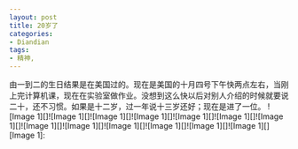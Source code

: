 ```yaml
---
layout: post
title: 20岁了
categories:
- Diandian
tags:
- 精神, 
---
```

由一到二的生日结果是在美国过的。现在是美国的十月四号下午快两点左右，当刚上完计算机课，现在在实验室做作业。没想到这么快以后对别人介绍的时候就要说二十，还不习惯。如果是十二岁，过一年说十三岁还好；现在是进了一位。 !\[Image 1\]\[\]!\[Image 1\]\[\]!\[Image 1\]\[\]!\[Image 1\]\[\]!\[Image 1\]\[\]!\[Image 1\]\[\]!\[Image 1\]\[\]!\[Image 1\]\[\]!\[Image 1\]\[\]!\[Image 1\]\[\]!\[Image 1\]\[\]!\[Image 1\]\[\]!\[Image 1\]\[\] \[Image 1\]: